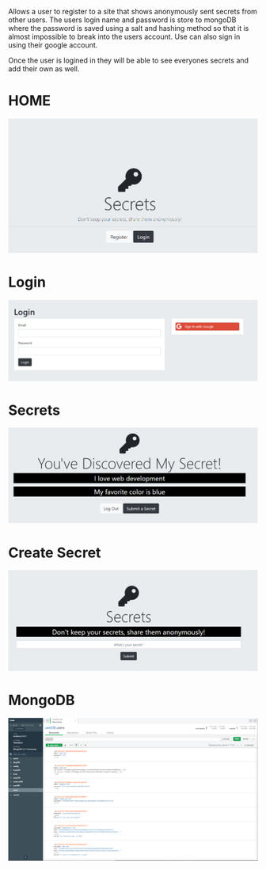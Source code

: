 Allows a user to register to a site that shows anonymously sent secrets from other users. The users login name and password is store to mongoDB where the password is saved using a salt and hashing method so that it is almost impossible to break into the users account. Use can also sign in using their google account.

Once the user is logined in they will be able to see everyones secrets and add their own as well.


# HOME 
![alt text](https://github.com/jcmalott/Secrets/blob/master/pictures/Secrets_home.PNG)

# Login 
![alt text](https://github.com/jcmalott/Secrets/blob/master/pictures/Secrets_Login.PNG)

# Secrets 
![alt text](https://github.com/jcmalott/Secrets/blob/master/pictures/Secrets_Secrets.PNG)

# Create Secret 
![alt text](https://github.com/jcmalott/Secrets/blob/master/pictures/Secrets_YourSecrets.PNG)

# MongoDB 
![alt text](https://github.com/jcmalott/Secrets/blob/master/pictures/Secrets_mongoBD.PNG)
